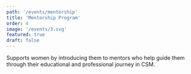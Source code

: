 ```yaml
---
path: '/events/mentorship'
title: 'Mentorship Program'
order: 4
image: '/events/3.svg'
featured: true
draft: false
---
```


Supports women by introducing them to mentors who help guide them 
through their educational and professional journey in CSM.
